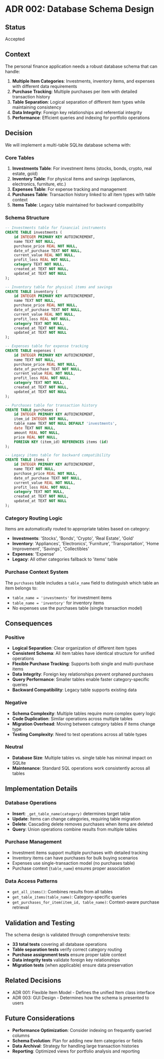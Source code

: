 # ADR 002: Database Schema Design

## Status
Accepted

## Context
The personal finance application needs a robust database schema that can handle:
1. **Multiple Item Categories**: Investments, inventory items, and expenses with different data requirements
2. **Purchase Tracking**: Multiple purchases per item with detailed transaction history
3. **Table Separation**: Logical separation of different item types while maintaining consistency
4. **Data Integrity**: Foreign key relationships and referential integrity
5. **Performance**: Efficient queries and indexing for portfolio operations

## Decision
We will implement a multi-table SQLite database schema with:

### Core Tables
1. **Investments Table**: For investment items (stocks, bonds, crypto, real estate, gold)
2. **Inventory Table**: For physical items and savings (appliances, electronics, furniture, etc.)
3. **Expenses Table**: For expense tracking and management
4. **Purchases Table**: Transaction history linked to all item types with table context
5. **Items Table**: Legacy table maintained for backward compatibility

### Schema Structure
```sql
-- Investments table for financial instruments
CREATE TABLE investments (
    id INTEGER PRIMARY KEY AUTOINCREMENT,
    name TEXT NOT NULL,
    purchase_price REAL NOT NULL,
    date_of_purchase TEXT NOT NULL,
    current_value REAL NOT NULL,
    profit_loss REAL NOT NULL,
    category TEXT NOT NULL,
    created_at TEXT NOT NULL,
    updated_at TEXT NOT NULL
);

-- Inventory table for physical items and savings
CREATE TABLE inventory (
    id INTEGER PRIMARY KEY AUTOINCREMENT,
    name TEXT NOT NULL,
    purchase_price REAL NOT NULL,
    date_of_purchase TEXT NOT NULL,
    current_value REAL NOT NULL,
    profit_loss REAL NOT NULL,
    category TEXT NOT NULL,
    created_at TEXT NOT NULL,
    updated_at TEXT NOT NULL
);

-- Expenses table for expense tracking
CREATE TABLE expenses (
    id INTEGER PRIMARY KEY AUTOINCREMENT,
    name TEXT NOT NULL,
    purchase_price REAL NOT NULL,
    date_of_purchase TEXT NOT NULL,
    current_value REAL NOT NULL,
    profit_loss REAL NOT NULL,
    category TEXT NOT NULL,
    created_at TEXT NOT NULL,
    updated_at TEXT NOT NULL
);

-- Purchases table for transaction history
CREATE TABLE purchases (
    id INTEGER PRIMARY KEY AUTOINCREMENT,
    item_id INTEGER NOT NULL,
    table_name TEXT NOT NULL DEFAULT 'investments',
    date TEXT NOT NULL,
    amount REAL NOT NULL,
    price REAL NOT NULL,
    FOREIGN KEY (item_id) REFERENCES items (id)
);

-- Legacy items table for backward compatibility
CREATE TABLE items (
    id INTEGER PRIMARY KEY AUTOINCREMENT,
    name TEXT NOT NULL,
    purchase_price REAL NOT NULL,
    date_of_purchase TEXT NOT NULL,
    current_value REAL NOT NULL,
    profit_loss REAL NOT NULL,
    category TEXT NOT NULL,
    created_at TEXT NOT NULL,
    updated_at TEXT NOT NULL
);
```

### Category Routing Logic
Items are automatically routed to appropriate tables based on category:
- **Investments**: 'Stocks', 'Bonds', 'Crypto', 'Real Estate', 'Gold'
- **Inventory**: 'Appliances', 'Electronics', 'Furniture', 'Transportation', 'Home Improvement', 'Savings', 'Collectibles'
- **Expenses**: 'Expense'
- **Legacy**: All other categories fallback to 'items' table

### Purchase Context System
The `purchases` table includes a `table_name` field to distinguish which table an item belongs to:
- `table_name = 'investments'` for investment items
- `table_name = 'inventory'` for inventory items
- No expenses use the purchases table (single transaction model)

## Consequences

### Positive
- **Logical Separation**: Clear organization of different item types
- **Consistent Schema**: All item tables have identical structure for unified operations
- **Flexible Purchase Tracking**: Supports both single and multi-purchase items
- **Data Integrity**: Foreign key relationships prevent orphaned purchases
- **Query Performance**: Smaller tables enable faster category-specific queries
- **Backward Compatibility**: Legacy table supports existing data

### Negative
- **Schema Complexity**: Multiple tables require more complex query logic
- **Code Duplication**: Similar operations across multiple tables
- **Migration Overhead**: Moving between category tables if items change type
- **Testing Complexity**: Need to test operations across all table types

### Neutral
- **Database Size**: Multiple tables vs. single table has minimal impact on SQLite
- **Maintenance**: Standard SQL operations work consistently across all tables

## Implementation Details

### Database Operations
- **Insert**: `_get_table_name(category)` determines target table
- **Update**: Items can change categories, requiring table migration
- **Delete**: Cascading delete removes purchases when items are deleted
- **Query**: Union operations combine results from multiple tables

### Purchase Management
- Investment items support multiple purchases with detailed tracking
- Inventory items can have purchases for bulk buying scenarios
- Expenses use single-transaction model (no purchases table)
- Purchase context (`table_name`) ensures proper association

### Data Access Patterns
- `get_all_items()`: Combines results from all tables
- `get_table_items(table_name)`: Category-specific queries
- `get_purchases_for_item(item_id, table_name)`: Context-aware purchase retrieval

## Validation and Testing
The schema design is validated through comprehensive tests:
- **33 total tests** covering all database operations
- **Table separation tests** verify correct category routing
- **Purchase assignment tests** ensure proper table context
- **Data integrity tests** validate foreign key relationships
- **Migration tests** (when applicable) ensure data preservation

## Related Decisions
- ADR 001: Flexible Item Model - Defines the unified Item class interface
- ADR 003: GUI Design - Determines how the schema is presented to users

## Future Considerations
- **Performance Optimization**: Consider indexing on frequently queried columns
- **Schema Evolution**: Plan for adding new item categories or fields
- **Data Archival**: Strategy for handling large transaction histories
- **Reporting**: Optimized views for portfolio analysis and reporting 